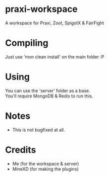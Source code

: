 # praxi-workspace
A workspace for Praxi, Zoot, SpigotX &amp; FairFight

# Compiling
Just use 'mvn clean install' on the main folder :P

# Using
You can use the 'server' folder as a base. <br>
You'll require MongoDB & Redis to run this.

# Notes
- This is not bugfixed at all.

# Credits
- Me (for the workspace & server)
- MineXD (for making the plugins)
